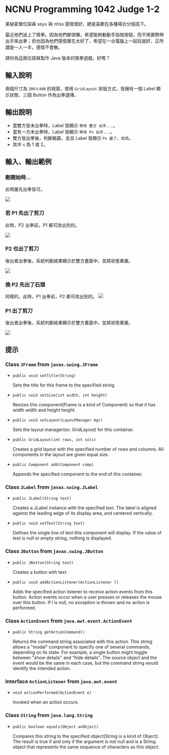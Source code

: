 # NCNU Programming 1042 Judge 1-2

某秘密單位探員 ssyu 與 nhss 感情很好，總是喜歡在各種場合分個高下。

最近他們迷上了猜拳。因為他們都很懶，希望能夠動動手指按按鈕，而不用實際伸出手來出拳；但也因為他們感情實在太好了，希望在一台電腦上一起玩就好，正所謂是一人一半，感情不會散。

請你為這兩位探員製作 Java 版本的猜拳遊戲，好嗎？

## 輸入說明
兩個尺寸為 `200Ｘ400` 的視窗，使用 `GridLayout` 排版方式，皆擁有一個 Label 顯示狀態、三個 Button 作為出拳選擇。

## 輸出說明
- 當雙方皆未出拳時，Label 皆顯示 `等待 雙方 出手...`。
- 當有一方未出拳時，Label 皆顯示 `等待 Px 出手...`。
- 雙方皆出拳後，判斷輸贏，並且 Label 皆顯示 `Px 贏了`、`和局`。
- 其中 `x` 為 1 或 2。

## 輸入、輸出範例

### 剛開始時...
此時誰先出拳皆可。

![](http://i.imgur.com/0GqstH9.png)

### 若 P1 先出了剪刀
此時，P2 出拳前，P1 都可改出別的。

![](http://i.imgur.com/ddCGRvr.png)

### P2 也出了剪刀
後出者出拳後，系統判斷結果顯示於雙方畫面中，並將狀態重置。

![](http://i.imgur.com/aMcvZH7.png)

### 換 P2 先出了石頭
同樣的，此時，P1 出拳前，P2 都可改出別的。
![](http://i.imgur.com/iaLBHQw.png)

### P1 出了剪刀
後出者出拳後，系統判斷結果顯示於雙方畫面中，並將狀態重置。

![](http://i.imgur.com/LVhZFhz.png)


## 提示

### Class `JFrame` from `javax.swing.JFrame`
- `public void setTitle(String)`
  
  Sets the title for this frame to the specified string.
- `public void setSize(int width, int height)`
  
  Resizes this component(Frame is a kind of Component) so that it has width width and height height.
- `public void setLayout(LayoutManager mgr)`
  
  Sets the layout manager(ex: GridLayout) for this container.
- `public GridLayout(int rows, int cols)`
  
  Creates a grid layout with the specified number of rows and columns. All components in the layout are given equal size.
- `public Component add(Component comp)`
  
  Appends the specified component to the end of this container.
  
### Class `JLabel` from `javax.swing.JLabel`
- `public JLabel(String text)`
  
  Creates a JLabel instance with the specified text. The label is aligned against the leading edge of its display area, and centered vertically.
- `public void setText(String text)`
  
  Defines the single line of text this component will display. If the value of text is null or empty string, nothing is displayed.

### Class `JButton` from `javax.swing.JButton`
- `public JButton(String text)`
  
  Creates a button with text.
- `public void addActionListener(ActionListener l)`
  
  Adds the specified action listener to receive action events from this button. Action events occur when a user presses or releases the mouse over this button. If l is null, no exception is thrown and no action is performed.

### Class `ActionEvent` from `java.awt.event.ActionEvent`
- `public String getActionCommand()`
  
  Returns the command string associated with this action. This string allows a "modal" component to specify one of several commands, depending on its state. For example, a single button might toggle between "show details" and "hide details". The source object and the event would be the same in each case, but the command string would identify the intended action.

### Interface `ActionListener` from `java.awt.event`
- `void actionPerformed(ActionEvent e)`
  
  Invoked when an action occurs.
  
### Class `String` from `java.lang.String`
- `public boolean equals(Object anObject)`

  Compares this string to the specified object(String is a kind of Object). The result is true if and only if the argument is not null and is a String object that represents the same sequence of characters as this object.